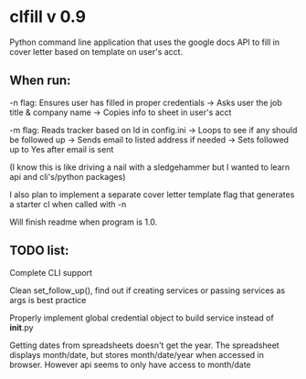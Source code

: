 # clfill v 0.9

Python command line application that uses the google docs API to fill in cover letter based on template on user's acct.

## When run:
-n flag:
Ensures user has filled in proper credentials ->
Asks user the job title & company name ->
Copies info to sheet in user's acct

-m flag:
Reads tracker based on Id in config.ini ->
Loops to see if any should be followed up ->
Sends email to listed address if needed ->
Sets followed up to Yes after email is sent


(I know this is like driving a nail with a sledgehammer but I wanted to learn api and cli's/python packages)

I also plan to implement a separate cover letter template flag that generates a starter cl when called with -n

Will finish readme when program is 1.0.

## TODO list:
Complete CLI support

Clean set_follow_up(), find out if creating services or passing services as args is best practice

Properly implement global credential object to build service instead of __init__.py

Getting dates from spreadsheets doesn't get the year. The spreadsheet displays
month/date, but stores month/date/year when accessed in browser. However api
seems to only have access to month/date
